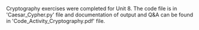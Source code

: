 Cryptography exercises were completed for Unit 8. The code file is in 'Caesar_Cypher.py' file and documentation of output and Q&A can be found in 'Code_Activity_Cryptography.pdf' file.

